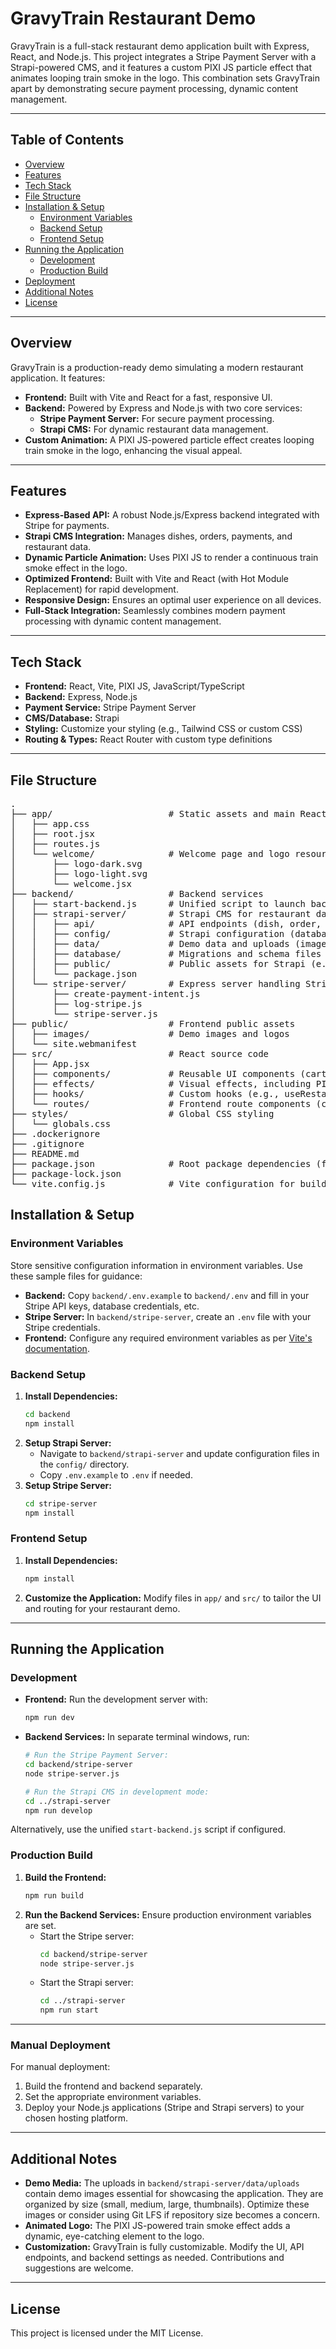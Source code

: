 # GravyTrain Restaurant Demo

GravyTrain is a full-stack restaurant demo application built with Express, React, and Node.js. This project integrates a Stripe Payment Server with a Strapi-powered CMS, and it features a custom PIXI JS particle effect that animates looping train smoke in the logo. This combination sets GravyTrain apart by demonstrating secure payment processing, dynamic content management.

---

## Table of Contents

- [Overview](#overview)
- [Features](#features)
- [Tech Stack](#tech-stack)
- [File Structure](#file-structure)
- [Installation & Setup](#installation--setup)
  - [Environment Variables](#environment-variables)
  - [Backend Setup](#backend-setup)
  - [Frontend Setup](#frontend-setup)
- [Running the Application](#running-the-application)
  - [Development](#development)
  - [Production Build](#production-build)
- [Deployment](#deployment)
- [Additional Notes](#additional-notes)
- [License](#license)

---

## Overview

GravyTrain is a production-ready demo simulating a modern restaurant application. It features:
- **Frontend:** Built with Vite and React for a fast, responsive UI.
- **Backend:** Powered by Express and Node.js with two core services:
  - **Stripe Payment Server:** For secure payment processing.
  - **Strapi CMS:** For dynamic restaurant data management.
- **Custom Animation:** A PIXI JS-powered particle effect creates looping train smoke in the logo, enhancing the visual appeal.

---

## Features

- **Express-Based API:** A robust Node.js/Express backend integrated with Stripe for payments.
- **Strapi CMS Integration:** Manages dishes, orders, payments, and restaurant data.
- **Dynamic Particle Animation:** Uses PIXI JS to render a continuous train smoke effect in the logo.
- **Optimized Frontend:** Built with Vite and React (with Hot Module Replacement) for rapid development.
- **Responsive Design:** Ensures an optimal user experience on all devices.
- **Full-Stack Integration:** Seamlessly combines modern payment processing with dynamic content management.

---

## Tech Stack

- **Frontend:** React, Vite, PIXI JS, JavaScript/TypeScript
- **Backend:** Express, Node.js
- **Payment Service:** Stripe Payment Server
- **CMS/Database:** Strapi
- **Styling:** Customize your styling (e.g., Tailwind CSS or custom CSS)
- **Routing & Types:** React Router with custom type definitions

---

## File Structure
<pre>
.
├── app/                      # Static assets and main React entry point
│   ├── app.css
│   ├── root.jsx
│   ├── routes.js
│   └── welcome/              # Welcome page and logo resources
│       ├── logo-dark.svg
│       ├── logo-light.svg
│       └── welcome.jsx
├── backend/                  # Backend services
│   ├── start-backend.js      # Unified script to launch backend services
│   ├── strapi-server/        # Strapi CMS for restaurant data
│   │   ├── api/              # API endpoints (dish, order, payment, restaurant)
│   │   ├── config/           # Strapi configuration (database, admin, routes)
│   │   ├── data/             # Demo data and uploads (images)
│   │   ├── database/         # Migrations and schema files
│   │   ├── public/           # Public assets for Strapi (e.g., robots.txt)
│   │   └── package.json
│   └── stripe-server/        # Express server handling Stripe payments
│       ├── create-payment-intent.js
│       ├── log-stripe.js
│       └── stripe-server.js
├── public/                   # Frontend public assets
│   ├── images/               # Demo images and logos
│   └── site.webmanifest
├── src/                      # React source code
│   ├── App.jsx
│   ├── components/           # Reusable UI components (cart, checkout, etc.)
│   ├── effects/              # Visual effects, including PIXI JS train smoke animation
│   ├── hooks/                # Custom hooks (e.g., useRestaurantID.jsx)
│   └── routes/               # Frontend route components (checkout, homepage, etc.)
├── styles/                   # Global CSS styling
│   └── globals.css
├── .dockerignore
├── .gitignore
├── README.md
├── package.json              # Root package dependencies (frontend)
├── package-lock.json
└── vite.config.js            # Vite configuration for building the React app
</pre>


## Installation & Setup

### Environment Variables

Store sensitive configuration information in environment variables. Use these sample files for guidance:
- **Backend:** Copy `backend/.env.example` to `backend/.env` and fill in your Stripe API keys, database credentials, etc.
- **Stripe Server:** In `backend/stripe-server`, create an `.env` file with your Stripe credentials.
- **Frontend:** Configure any required environment variables as per [Vite's documentation](https://vitejs.dev/guide/env-and-mode.html).

### Backend Setup

1. **Install Dependencies:**
   ```bash
   cd backend
   npm install
   ```
2. **Setup Strapi Server:**
   - Navigate to `backend/strapi-server` and update configuration files in the `config/` directory.
   - Copy `.env.example` to `.env` if needed.
3. **Setup Stripe Server:**
   ```bash
   cd stripe-server
   npm install
   ```

### Frontend Setup

1. **Install Dependencies:**
   ```bash
   npm install
   ```
2. **Customize the Application:**
   Modify files in `app/` and `src/` to tailor the UI and routing for your restaurant demo.

---

## Running the Application

### Development

- **Frontend:** Run the development server with:
  ```bash
  npm run dev
  ```
- **Backend Services:** In separate terminal windows, run:
  ```bash
  # Run the Stripe Payment Server:
  cd backend/stripe-server
  node stripe-server.js

  # Run the Strapi CMS in development mode:
  cd ../strapi-server
  npm run develop
  ```
Alternatively, use the unified `start-backend.js` script if configured.

### Production Build

1. **Build the Frontend:**
   ```bash
   npm run build
   ```
2. **Run the Backend Services:** Ensure production environment variables are set.
   - Start the Stripe server:
     ```bash
     cd backend/stripe-server
     node stripe-server.js
     ```
   - Start the Strapi server:
     ```bash
     cd ../strapi-server
     npm run start
     ```

---

### Manual Deployment

For manual deployment:
1. Build the frontend and backend separately.
2. Set the appropriate environment variables.
3. Deploy your Node.js applications (Stripe and Strapi servers) to your chosen hosting platform.

---

## Additional Notes

- **Demo Media:** The uploads in `backend/strapi-server/data/uploads` contain demo images essential for showcasing the application. They are organized by size (small, medium, large, thumbnails). Optimize these images or consider using Git LFS if repository size becomes a concern.
- **Animated Logo:** The PIXI JS-powered train smoke effect adds a dynamic, eye-catching element to the logo.
- **Customization:** GravyTrain is fully customizable. Modify the UI, API endpoints, and backend settings as needed. Contributions and suggestions are welcome.

---

## License

This project is licensed under the MIT License. 
